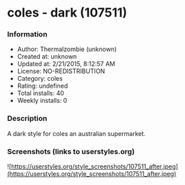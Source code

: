 # coles - dark (107511)

### Information
- Author: Thermalzombie (unknown)
- Created at: unknown
- Updated at: 2/21/2015, 8:12:57 AM
- License: NO-REDISTRIBUTION
- Category: coles
- Rating: undefined
- Total installs: 40
- Weekly installs: 0


### Description
A dark style for coles an australian supermarket.


### Screenshots (links to userstyles.org)
![https://userstyles.org/style_screenshots/107511_after.jpeg](https://userstyles.org/style_screenshots/107511_after.jpeg)


